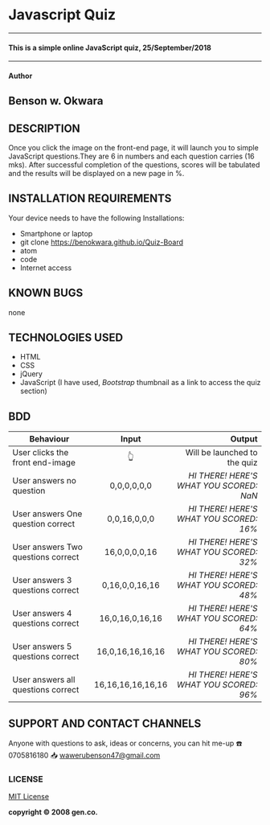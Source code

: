 # Javascript Quiz
---------------------------------------------------------------
#### This is a simple online JavaScript quiz, 25/September/2018
---------------------------------------------------------------
#### Author
  **Benson w. Okwara**
---------------------------------------------------------------
## DESCRIPTION
Once you click the image on the front-end page, it will launch you to simple JavaScript questions.They are 6 in numbers and each question carries (16 mks). After successful completion of the questions, scores will be tabulated and the results will be displayed on a new page in %.
## INSTALLATION REQUIREMENTS
Your device needs to have the following Installations:
* Smartphone or laptop
* git clone  https://benokwara.github.io/Quiz-Board
* atom
* code
* Internet access
## KNOWN BUGS
  none  
## TECHNOLOGIES USED
* HTML
* CSS
* jQuery
* JavaScript (I have used, _Bootstrap_ thumbnail as a link to access the quiz section)

## BDD
| Behaviour   |      Input     |  Output |
|----------|:-------------:|------:|
| User clicks the front end-image |   :point_up_2:    |   Will be launched to the quiz |
| User answers no question | 0,0,0,0,0,0 |    _HI THERE! HERE'S WHAT YOU SCORED: NaN_ |
| User answers One question correct | 0,0,16,0,0,0 |    _HI THERE! HERE'S WHAT YOU SCORED: 16%_ |
| User answers Two questions correct | 16,0,0,0,0,16 |    _HI THERE! HERE'S WHAT YOU SCORED: 32%_ |
| User answers 3 questions correct | 0,16,0,0,16,16 |    _HI THERE! HERE'S WHAT YOU SCORED: 48%_ |
| User answers 4 questions correct | 16,0,16,0,16,16 |    _HI THERE! HERE'S WHAT YOU SCORED: 64%_ |
| User answers 5 questions correct | 16,0,16,16,16,16 |    _HI THERE! HERE'S WHAT YOU SCORED: 80%_ |
| User answers all questions correct | 16,16,16,16,16,16 |    _HI THERE! HERE'S WHAT YOU SCORED: 96%_ |

## SUPPORT AND CONTACT CHANNELS
Anyone with questions to ask, ideas or concerns, you can hit me-up
:phone: 0705816180    :inbox_tray: wawerubenson47@gmail.com

### LICENSE
[MIT License](https://choosealicense.com/licenses/mit/#)


__copyright :copyright: 2008 gen.co.__
